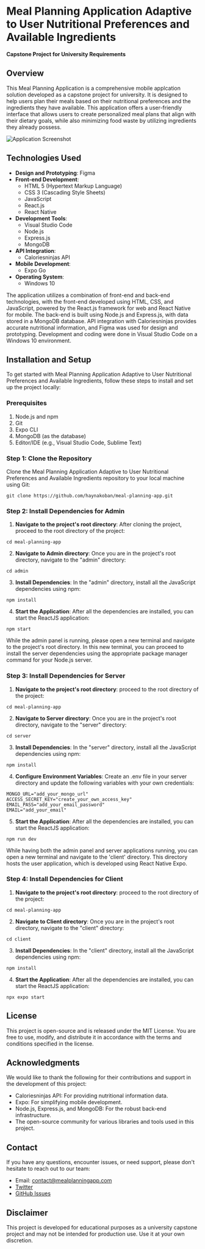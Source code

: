 # Meal Planning Application Adaptive to User Nutritional Preferences and Available Ingredients

**Capstone Project for University Requirements**

## Overview

This Meal Planning Application is a comprehensive mobile applcation solution developed as a capstone project for university. It is designed to help users plan their meals based on their nutritional preferences and the ingredients they have available. This application offers a user-friendly interface that allows users to create personalized meal plans that align with their dietary goals, while also minimizing food waste by utilizing ingredients they already possess.

![Application Screenshot](screenshot.png) <!-- Replace with a screenshot of your application -->

## Technologies Used

- **Design and Prototyping**: Figma
- **Front-end Development**:
  - HTML 5 (Hypertext Markup Language)
  - CSS 3 (Cascading Style Sheets)
  - JavaScript
  - React.js
  - React Native
- **Development Tools**:
  - Visual Studio Code
  - Node.js
  - Express.js
  - MongoDB
- **API Integration**:
  - Caloriesninjas API
- **Mobile Development**:
  - Expo Go
- **Operating System**:
  - Windows 10

The application utilizes a combination of front-end and back-end technologies, with the front-end developed using HTML, CSS, and JavaScript, powered by the React.js framework for web and React Native for mobile. The back-end is built using Node.js and Express.js, with data stored in a MongoDB database. API integration with Caloriesninjas provides accurate nutritional information, and Figma was used for design and prototyping. Development and coding were done in Visual Studio Code on a Windows 10 environment.

## Installation and Setup

To get started with Meal Planning Application Adaptive to User Nutritional Preferences and Available Ingredients, follow these steps to install and set up the project locally:

### Prerequisites

1. Node.js and npm
2. Git
3. Expo CLI
4. MongoDB (as the database)
5. Editor/IDE (e.g., Visual Studio Code, Sublime Text)

### Step 1: Clone the Repository

Clone the Meal Planning Application Adaptive to User Nutritional Preferences and Available Ingredients repository to your local machine using Git:

  ```
  git clone https://github.com/haynakoban/meal-planning-app.git
  ```

### Step 2: Install Dependencies for **Admin**

1. **Navigate to the project's root directory**: After cloning the project, proceed to the root directory of the project:

  ```
  cd meal-planning-app
  ```

2. **Navigate to Admin directory**: Once you are in the project's root directory, navigate to the "admin" directory:

  ```
  cd admin
  ```

3. **Install Dependencies**: In the "admin" directory, install all the JavaScript dependencies using npm:

  ```
  npm install
  ```

4. **Start the Application**: After all the dependencies are installed, you can start the ReactJS application:

  ```
  npm start
  ```

While the admin panel is running, please open a new terminal and navigate to the project's root directory. In this new terminal, you can proceed to install the server dependencies using the appropriate package manager command for your Node.js server.

### Step 3: Install Dependencies for **Server**

1. **Navigate to the project's root directory**: proceed to the root directory of the project:

  ```
  cd meal-planning-app
  ```

2. **Navigate to Server directory**: Once you are in the project's root directory, navigate to the "server" directory:

  ```
  cd server
  ```

3. **Install Dependencies**: In the "server" directory, install all the JavaScript dependencies using npm:

  ```
  npm install
  ```

4. **Configure Environment Variables**: Create an .env file in your server directory and update the following variables with your own credentials:
   
  ```
  MONGO_URL="add_your_mongo_url"
  ACCESS_SECRET_KEY="create_your_own_access_key"
  EMAIL_PASS="add_your_email_password"
  EMAIL="add_your_email"
  ```
   
5. **Start the Application**: After all the dependencies are installed, you can start the ReactJS application:

  ```
  npm run dev
  ```

While having both the admin panel and server applications running, you can open a new terminal and navigate to the 'client' directory. This directory hosts the user application, which is developed using React Native Expo.

### Step 4: Install Dependencies for **Client**

1. **Navigate to the project's root directory**: proceed to the root directory of the project:

  ```
  cd meal-planning-app
  ```

2. **Navigate to Client directory**: Once you are in the project's root directory, navigate to the "client" directory:

  ```
  cd client
  ```

3. **Install Dependencies**: In the "client" directory, install all the JavaScript dependencies using npm:

  ```
  npm install
  ```
   
4. **Start the Application**: After all the dependencies are installed, you can start the ReactJS application:

  ```
  npx expo start
  ```

## License

This project is open-source and is released under the MIT License. You are free to use, modify, and distribute it in accordance with the terms and conditions specified in the license.

## Acknowledgments

We would like to thank the following for their contributions and support in the development of this project:

- Caloriesninjas API: For providing nutritional information data.
- Expo: For simplifying mobile development.
- Node.js, Express.js, and MongoDB: For the robust back-end infrastructure.
- The open-source community for various libraries and tools used in this project.

## Contact

If you have any questions, encounter issues, or need support, please don't hesitate to reach out to our team:

- Email: contact@mealplanningapp.com
- [Twitter](https://twitter.com/mealplanningapp)
- [GitHub Issues](https://github.com/mealplanningapp/mealplanner/issues)

## Disclaimer

This project is developed for educational purposes as a university capstone project and may not be intended for production use. Use it at your own discretion.




